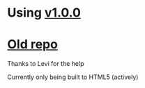 # Using [v1.0.0](https://github.com/SanicBTW/FNF-PsychEngine-0.3.2h)

# [Old repo](https://github.com/SanicBTW/FNF-PsychEngine-0.3.2-hotfix)

Thanks to Levi for the help

Currently only being built to HTML5 (actively)